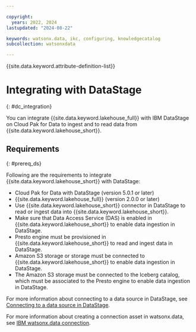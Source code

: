 ```yaml
---

copyright:
  years: 2022, 2024
lastupdated: "2024-08-22"

keywords: watsonx.data, ikc, configuring, knowledgecatalog
subcollection: watsonxdata

---
```


{{site.data.keyword.attribute-definition-list}}

# Integrating with DataStage
{: #dc_integration}

You can integrate {{site.data.keyword.lakehouse_full}} with IBM DataStage on Cloud Pak for Data to ingest and to read data from {{site.data.keyword.lakehouse_short}}.

## Requirements
{: #prereq_ds}

Following are the requirements to integrate {{site.data.keyword.lakehouse_short}} with DataStage:

- Cloud Pak for Data with DataStage (version 5.0.1 or later)
- {{site.data.keyword.lakehouse_full}} (version 2.0.0 or later)
- Use {{site.data.keyword.lakehouse_short}} connector in DataStage to read or ingest data into {{site.data.keyword.lakehouse_short}}.
- Make sure that Data Access Service (DAS) is enabled in {{site.data.keyword.lakehouse_short}} to enable data ingestion in DataStage.
- Presto engine must be provisioned in {{site.data.keyword.lakehouse_short}} to read and ingest data in DataStage.
- Amazon S3 storage or storage must be connected to {{site.data.keyword.lakehouse_short}} to enable data ingestion in DataStage.
- The Amazon S3 storage must be connected to the Iceberg catalog, which must be associated to the Presto engine to enable data ingestion in DataStage.

For more information about connecting to a data source in DataStage, see [Connecting to a data source in DataStage](https://www.ibm.com/docs/en/cloud-paks/cp-data/5.0.x?topic=connectors-connecting-data-source-in-datastage).

For more information about creating a connection asset in watsonx.data, see [IBM watsonx.data connection](https://www.ibm.com/docs/en/cloud-paks/cp-data/5.0.x?topic=connectors-watsonxdata-connection).

